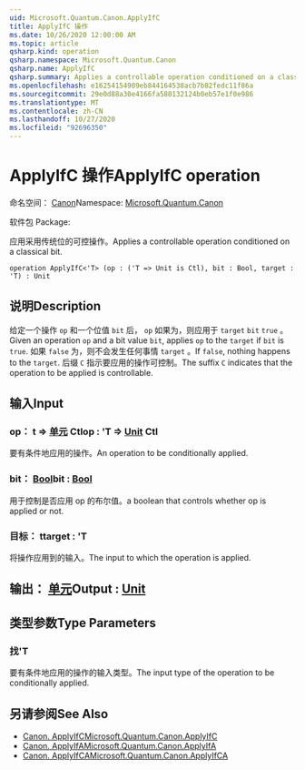 ```yaml
---
uid: Microsoft.Quantum.Canon.ApplyIfC
title: ApplyIfC 操作
ms.date: 10/26/2020 12:00:00 AM
ms.topic: article
qsharp.kind: operation
qsharp.namespace: Microsoft.Quantum.Canon
qsharp.name: ApplyIfC
qsharp.summary: Applies a controllable operation conditioned on a classical bit.
ms.openlocfilehash: e16254154909eb844164538acb7b82fedc11f86a
ms.sourcegitcommit: 29e0d88a30e4166fa580132124b0eb57e1f0e986
ms.translationtype: MT
ms.contentlocale: zh-CN
ms.lasthandoff: 10/27/2020
ms.locfileid: "92696350"
---
```

# <a name="applyifc-operation"></a><span data-ttu-id="05ba6-102">ApplyIfC 操作</span><span class="sxs-lookup"><span data-stu-id="05ba6-102">ApplyIfC operation</span></span>

<span data-ttu-id="05ba6-103">命名空间： [Canon](xref:Microsoft.Quantum.Canon)</span><span class="sxs-lookup"><span data-stu-id="05ba6-103">Namespace: [Microsoft.Quantum.Canon](xref:Microsoft.Quantum.Canon)</span></span>

<span data-ttu-id="05ba6-104">软件包 [](https://nuget.org/packages/)</span><span class="sxs-lookup"><span data-stu-id="05ba6-104">Package: [](https://nuget.org/packages/)</span></span>


<span data-ttu-id="05ba6-105">应用采用传统位的可控操作。</span><span class="sxs-lookup"><span data-stu-id="05ba6-105">Applies a controllable operation conditioned on a classical bit.</span></span>

```qsharp
operation ApplyIfC<'T> (op : ('T => Unit is Ctl), bit : Bool, target : 'T) : Unit
```


## <a name="description"></a><span data-ttu-id="05ba6-106">说明</span><span class="sxs-lookup"><span data-stu-id="05ba6-106">Description</span></span>

<span data-ttu-id="05ba6-107">给定一个操作 `op` 和一个位值 `bit` 后， `op` 如果为，则应用于 `target` `bit` `true` 。</span><span class="sxs-lookup"><span data-stu-id="05ba6-107">Given an operation `op` and a bit value `bit`, applies `op` to the `target` if `bit` is `true`.</span></span> <span data-ttu-id="05ba6-108">如果 `false` 为，则不会发生任何事情 `target` 。</span><span class="sxs-lookup"><span data-stu-id="05ba6-108">If `false`, nothing happens to the `target`.</span></span>
<span data-ttu-id="05ba6-109">后缀 `C` 指示要应用的操作可控制。</span><span class="sxs-lookup"><span data-stu-id="05ba6-109">The suffix `C` indicates that the operation to be applied is controllable.</span></span>

## <a name="input"></a><span data-ttu-id="05ba6-110">输入</span><span class="sxs-lookup"><span data-stu-id="05ba6-110">Input</span></span>

### <a name="op--t--unit-ctl"></a><span data-ttu-id="05ba6-111">op： t => [单元](xref:microsoft.quantum.lang-ref.unit) Ctl</span><span class="sxs-lookup"><span data-stu-id="05ba6-111">op : 'T => [Unit](xref:microsoft.quantum.lang-ref.unit) Ctl</span></span>

<span data-ttu-id="05ba6-112">要有条件地应用的操作。</span><span class="sxs-lookup"><span data-stu-id="05ba6-112">An operation to be conditionally applied.</span></span>


### <a name="bit--bool"></a><span data-ttu-id="05ba6-113">bit： [Bool](xref:microsoft.quantum.lang-ref.bool)</span><span class="sxs-lookup"><span data-stu-id="05ba6-113">bit : [Bool](xref:microsoft.quantum.lang-ref.bool)</span></span>

<span data-ttu-id="05ba6-114">用于控制是否应用 op 的布尔值。</span><span class="sxs-lookup"><span data-stu-id="05ba6-114">a boolean that controls whether op is applied or not.</span></span>


### <a name="target--t"></a><span data-ttu-id="05ba6-115">目标： t</span><span class="sxs-lookup"><span data-stu-id="05ba6-115">target : 'T</span></span>

<span data-ttu-id="05ba6-116">将操作应用到的输入。</span><span class="sxs-lookup"><span data-stu-id="05ba6-116">The input to which the operation is applied.</span></span>



## <a name="output--unit"></a><span data-ttu-id="05ba6-117">输出： [单元](xref:microsoft.quantum.lang-ref.unit)</span><span class="sxs-lookup"><span data-stu-id="05ba6-117">Output : [Unit](xref:microsoft.quantum.lang-ref.unit)</span></span>



## <a name="type-parameters"></a><span data-ttu-id="05ba6-118">类型参数</span><span class="sxs-lookup"><span data-stu-id="05ba6-118">Type Parameters</span></span>

### <a name="t"></a><span data-ttu-id="05ba6-119">找</span><span class="sxs-lookup"><span data-stu-id="05ba6-119">'T</span></span>

<span data-ttu-id="05ba6-120">要有条件地应用的操作的输入类型。</span><span class="sxs-lookup"><span data-stu-id="05ba6-120">The input type of the operation to be conditionally applied.</span></span>

## <a name="see-also"></a><span data-ttu-id="05ba6-121">另请参阅</span><span class="sxs-lookup"><span data-stu-id="05ba6-121">See Also</span></span>

- [<span data-ttu-id="05ba6-122">Canon. ApplyIfC</span><span class="sxs-lookup"><span data-stu-id="05ba6-122">Microsoft.Quantum.Canon.ApplyIfC</span></span>](xref:Microsoft.Quantum.Canon.ApplyIfC)
- [<span data-ttu-id="05ba6-123">Canon. ApplyIfA</span><span class="sxs-lookup"><span data-stu-id="05ba6-123">Microsoft.Quantum.Canon.ApplyIfA</span></span>](xref:Microsoft.Quantum.Canon.ApplyIfA)
- [<span data-ttu-id="05ba6-124">Canon. ApplyIfCA</span><span class="sxs-lookup"><span data-stu-id="05ba6-124">Microsoft.Quantum.Canon.ApplyIfCA</span></span>](xref:Microsoft.Quantum.Canon.ApplyIfCA)